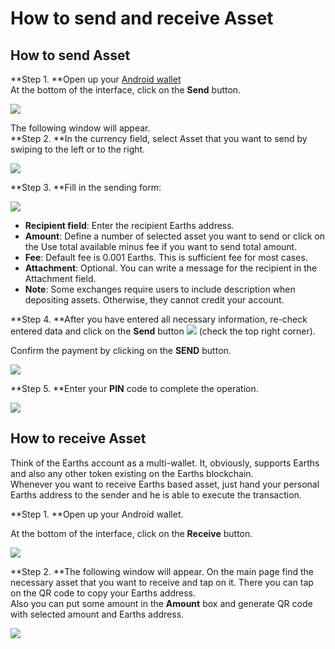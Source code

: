 # How to send and receive Asset

## **How to send Asset**

**Step 1. **Open up your [Android wallet](https://play.google.com/store/apps/details?id=com.earthspay.wallet)  
At the bottom of the interface, click on the **Send** button.

![](/_assets/asset_transfers_android_01.png)

The following window will appear.  
**Step 2. **In the currency field, select Asset that you want to send by swiping to the left or to the right.

![](/_assets/asset_transfers_android_02.png)

**Step 3. **Fill in the sending form:

![](/_assets/asset_transfers_android_03.png)

* **Recipient field**: Enter the recipient Earths address.
* **Amount**: Define a number of selected asset you want to send or click on the Use total available minus fee if you want to send total amount.
* **Fee**: Default fee is 0.001 Earths. This is sufficient fee for most cases.
* **Attachment**: Optional. You can write a message for the recipient in the Attachment field.
* **Note**: Some exchanges require users to include description when depositing assets. Otherwise, they cannot credit your account.

**Step 4. **After you have entered all necessary information, re-check entered data and click on the **Send** button ![](/_assets/asset_transfers_android_04.png) \(check the top right corner\).

Confirm the payment by clicking on the **SEND** button.

![](/_assets/asset_transfers_android_05.png)

**Step 5. **Enter your **PIN** code to complete the operation.

![](/_assets/asset_transfers_android_06.png)

## **How to receive Asset**

Think of the Earths account as a multi-wallet. It, obviously, supports Earths and also any other token existing on the Earths blockchain.  
Whenever you want to receive Earths based asset, just hand your personal Earths address to the sender and he is able to execute the transaction.

**Step 1. **Open up your Android wallet.

At the bottom of the interface, click on the **Receive** button.

![](/_assets/asset_transfers_android_07.png)

**Step 2. **The following window will appear. On the main page find the necessary asset that you want to receive and tap on it. There you can tap on the QR code to copy your Earths address.  
Also you can put some amount in the **Amount** box and generate QR code with selected amount and Earths address.

![](/_assets/asset_transfers_android_08.png)

